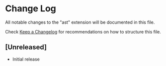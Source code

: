 # Change Log

All notable changes to the "ast" extension will be documented in this file.

Check [Keep a Changelog](http://keepachangelog.com/) for recommendations on how to structure this file.

## [Unreleased]

- Initial release